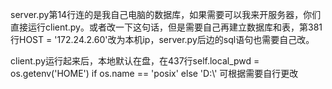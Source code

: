 server.py第14行连的是我自己电脑的数据库，如果需要可以我来开服务器，你们直接运行client.py。或者改一下这句话，但是需要自己再建立数据库和表，第381行HOST = '172.24.2.60'改为本机ip，server.py后边的sql语句也需要自己改。

client.py运行起来后，本地默认在盘，在437行self.local_pwd = os.getenv('HOME') if os.name == 'posix' else 'D:\\'  可根据需要自行更改
